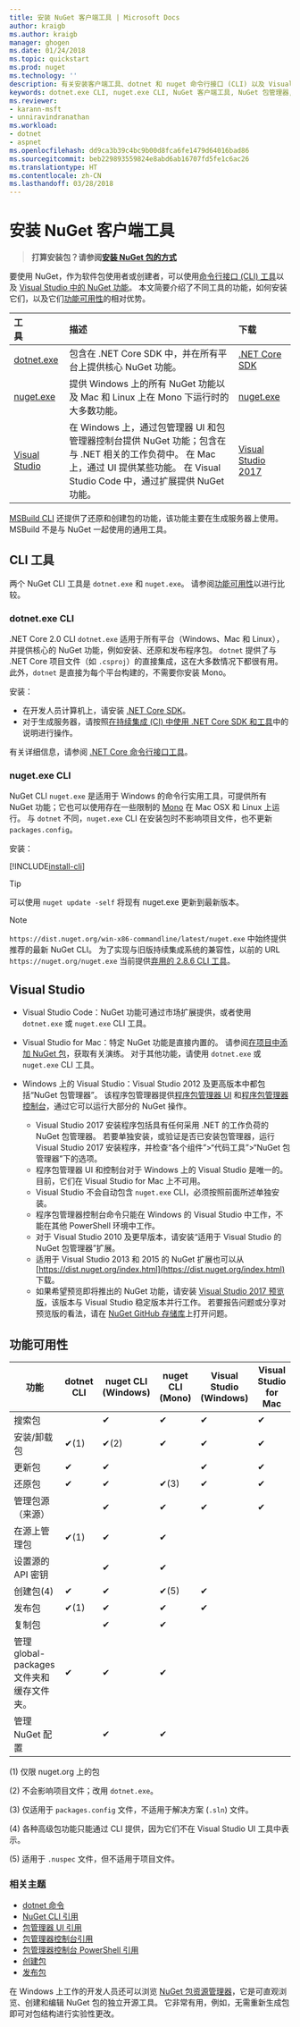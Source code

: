 ```yaml
---
title: 安装 NuGet 客户端工具 | Microsoft Docs
author: kraigb
ms.author: kraigb
manager: ghogen
ms.date: 01/24/2018
ms.topic: quickstart
ms.prod: nuget
ms.technology: ''
description: 有关安装客户端工具、dotnet 和 nuget 命令行接口 (CLI) 以及 Visual Studio 软件包管理器的指导。
keywords: dotnet.exe CLI, nuget.exe CLI, NuGet 客户端工具, NuGet 包管理器, NuGet 包管理器控制台, NuGet for Visual Studio, NuGet beta 通道
ms.reviewer:
- karann-msft
- unniravindranathan
ms.workload:
- dotnet
- aspnet
ms.openlocfilehash: dd9ca3b39c4bc9b00d8fca6fe1479d64016bad86
ms.sourcegitcommit: beb229893559824e8abd6ab16707fd5fe1c6ac26
ms.translationtype: HT
ms.contentlocale: zh-CN
ms.lasthandoff: 03/28/2018
---
```

# <a name="installing-nuget-client-tools"></a>安装 NuGet 客户端工具

> **打算安装包？请参阅[安装 NuGet 包的方式](consume-packages/ways-to-install-a-package.md)**

要使用 NuGet，作为软件包使用者或创建者，可以使用[命令行接口 (CLI) 工具](#cli-tools)以及 [Visual Studio 中的 NuGet 功能](#visual-studio)。 本文简要介绍了不同工具的功能，如何安装它们，以及它们[功能可用性](#feature-availability)的相对优势。

| 工具&nbsp;&nbsp;&nbsp;&nbsp;&nbsp;&nbsp;&nbsp;&nbsp;&nbsp;&nbsp;&nbsp;&nbsp;&nbsp;&nbsp;&nbsp; | 描述 | 下载&nbsp;&nbsp;&nbsp;&nbsp;&nbsp;&nbsp;&nbsp;&nbsp;&nbsp; |
|:------------- |:-------------|:-----|
| [dotnet.exe](#dotnetexe-cli) | 包含在 .NET Core SDK 中，并在所有平台上提供核心 NuGet 功能。 | [.NET Core SDK](https://www.microsoft.com/net/download/) |
| [nuget.exe](#nugetexe-cli) | 提供 Windows 上的所有 NuGet 功能以及 Mac 和 Linux 上在 Mono 下运行时的大多数功能。 | [nuget.exe](https://dist.nuget.org/win-x86-commandline/latest/nuget.exe) |
| [Visual Studio](#visual-studio) | 在 Windows 上，通过包管理器 UI 和包管理器控制台提供 NuGet 功能；包含在与 .NET 相关的工作负荷中。 在 Mac 上，通过 UI 提供某些功能。 在 Visual Studio Code 中，通过扩展提供 NuGet 功能。 | [Visual Studio 2017](https://www.visualstudio.com/downloads/) |

[MSBuild CLI](reference/msbuild-targets.md) 还提供了还原和创建包的功能，该功能主要在生成服务器上使用。 MSBuild 不是与 NuGet 一起使用的通用工具。

## <a name="cli-tools"></a>CLI 工具

两个 NuGet CLI 工具是 `dotnet.exe` 和 `nuget.exe`。 请参阅[功能可用性](#feature-availability)以进行比较。

### <a name="dotnetexe-cli"></a>dotnet.exe CLI

.NET Core 2.0 CLI `dotnet.exe` 适用于所有平台（Windows、Mac 和 Linux），并提供核心的 NuGet 功能，例如安装、还原和发布程序包。 `dotnet` 提供了与 .NET Core 项目文件（如 `.csproj`）的直接集成，这在大多数情况下都很有用。 此外，`dotnet` 是直接为每个平台构建的，不需要你安装 Mono。

安装：

- 在开发人员计算机上，请安装 [.NET Core SDK](https://aka.ms/dotnetcoregs)。
- 对于生成服务器，请按照[在持续集成 (CI) 中使用 .NET Core SDK 和工具](/dotnet/core/tools/using-ci-with-cli)中的说明进行操作。

有关详细信息，请参阅 [.NET Core 命令行接口工具](/dotnet/core/tools/index?tabs=netcore2x#tabpanel_fXL5YCOYDa_netcore2x)。

### <a name="nugetexe-cli"></a>nuget.exe CLI

NuGet CLI `nuget.exe` 是适用于 Windows 的命令行实用工具，可提供所有 NuGet 功能；它也可以使用存在一些限制的 [Mono](http://www.mono-project.com/docs/getting-started/install/) 在 Mac OSX 和 Linux 上运行。 与 `dotnet` 不同，`nuget.exe` CLI 在安装包时不影响项目文件，也不更新 `packages.config`。

安装：

[!INCLUDE[install-cli](includes/install-cli.md)]

> [!Tip]
> 可以使用 `nuget update -self` 将现有 nuget.exe 更新到最新版本。

> [!Note]
> `https://dist.nuget.org/win-x86-commandline/latest/nuget.exe` 中始终提供推荐的最新 NuGet CLI。 为了实现与旧版持续集成系统的兼容性，以前的 URL `https://nuget.org/nuget.exe` 当前提供[弃用的 2.8.6 CLI 工具](https://github.com/NuGet/NuGetGallery/issues/5381)。

## <a name="visual-studio"></a>Visual Studio

- Visual Studio Code：NuGet 功能可通过市场扩展提供，或者使用 `dotnet.exe` 或 `nuget.exe` CLI 工具。

- Visual Studio for Mac：特定 NuGet 功能是直接内置的。 请参阅[在项目中添加 NuGet 包](/visualstudio/mac/nuget-walkthrough)，获取有关演练。 对于其他功能，请使用 `dotnet.exe` 或 `nuget.exe` CLI 工具。

- Windows 上的 Visual Studio：Visual Studio 2012 及更高版本中都包括“NuGet 包管理器”。 该程序包管理器提供[程序包管理器 UI](tools/package-manager-ui.md) 和[程序包管理器控制台](tools/package-manager-console.md)，通过它可以运行大部分的 NuGet 操作。
  - Visual Studio 2017 安装程序包括具有任何采用 .NET 的工作负荷的 NuGet 包管理器。 若要单独安装，或验证是否已安装包管理器，运行 Visual Studio 2017 安装程序，并检查“各个组件”>“代码工具”>“NuGet 包管理器”下的选项。
  - 程序包管理器 UI 和控制台对于 Windows 上的 Visual Studio 是唯一的。 目前，它们在 Visual Studio for Mac 上不可用。
  - Visual Studio 不会自动包含 `nuget.exe` CLI，必须按照前面所述单独安装。
  - 程序包管理器控制台命令只能在 Windows 的 Visual Studio 中工作，不能在其他 PowerShell 环境中工作。
  - 对于 Visual Studio 2010 及更早版本，请安装“适用于 Visual Studio 的 NuGet 包管理器”扩展。
  - 适用于 Visual Studio 2013 和 2015 的 NuGet 扩展也可以从 [https://dist.nuget.org/index.html](https://dist.nuget.org/index.html) 下载。
  - 如果希望预览即将推出的 NuGet 功能，请安装 [Visual Studio 2017 预览版](https://www.visualstudio.com/vs/preview/)，该版本与 Visual Studio 稳定版本并行工作。 若要报告问题或分享对预览版的看法，请在 [NuGet GitHub 存储库](https://github.com/Nuget/Home/issues)上打开问题。

## <a name="feature-availability"></a>功能可用性

| 功能 | dotnet CLI | nuget CLI (Windows) | nuget CLI (Mono) | Visual Studio (Windows) | Visual Studio for Mac |
| --- | --- | --- | --- | --- | --- |
| 搜索包 |  | &#10004; | &#10004; | &#10004; | &#10004; |
| 安装/卸载包 | &#10004;(1) | &#10004;(2) | &#10004; | &#10004; | &#10004; |
| 更新包 | &#10004; | &#10004; | | &#10004; | &#10004; |
| 还原包 | &#10004; | &#10004; | &#10004;(3) | &#10004; | &#10004; |
| 管理包源（来源） | | &#10004; | &#10004; | &#10004; | &#10004; |
| 在源上管理包 | &#10004;(1) | &#10004; | &#10004; | | |
| 设置源的 API 密钥 | | &#10004; | &#10004; | | |
| 创建包(4) | &#10004; | &#10004; | &#10004;(5) | &#10004; | |
| 发布包 | &#10004;(1) | &#10004; | &#10004; | &#10004; |  |
| 复制包 |  | &#10004; | &#10004; | | |
| 管理 global-packages 文件夹和缓存文件夹。 | &#10004; | &#10004; | &#10004; | | |
| 管理 NuGet 配置 | | &#10004; | &#10004; | | |

(1) 仅限 nuget.org 上的包

(2) 不会影响项目文件；改用 `dotnet.exe`。

(3) 仅适用于 `packages.config` 文件，不适用于解决方案 (`.sln`) 文件。

(4) 各种高级包功能只能通过 CLI 提供，因为它们不在 Visual Studio UI 工具中表示。

(5) 适用于 `.nuspec` 文件，但不适用于项目文件。

### <a name="related-topics"></a>相关主题

- [dotnet 命令](tools/dotnet-commands.md)
- [NuGet CLI 引用](tools/nuget-exe-cli-reference.md)
- [包管理器 UI 引用](tools/package-manager-ui.md)
- [包管理器控制台引用](tools/package-manager-console.md)
- [包管理器控制台 PowerShell 引用](tools/powershell-reference.md)
- [创建包](create-packages/creating-a-package.md)
- [发布包](create-packages/publish-a-package.md)

在 Windows 上工作的开发人员还可以浏览 [NuGet 包资源管理器](https://github.com/NuGetPackageExplorer/NuGetPackageExplorer)，它是可直观浏览、创建和编辑 NuGet 包的独立开源工具。 它非常有用，例如，无需重新生成包即可对包结构进行实验性更改。
